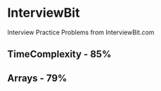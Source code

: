 # InterviewBit
Interview Practice Problems from InterviewBit.com

## TimeComplexity - 85%
## Arrays - 79%
